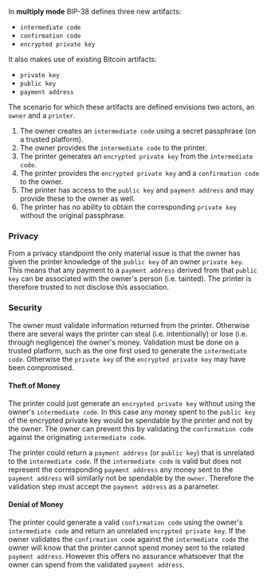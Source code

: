 In **multiply mode** BIP-38 defines three new artifacts:

* `intermediate code`
* `confirmation code`
* `encrypted private key`

It also makes use of existing Bitcoin artifacts:

* `private key`
* `public key`
* `payment address`

The scenario for which these artifacts are defined envisions two actors, an `owner` and a `printer`.

 1. The owner creates an `intermediate code` using a secret passphrase (on a trusted platform).
 2. The owner provides the `intermediate code` to the printer.
 3. The printer generates an `encrypted private key` from the `intermediate code`.
 5. The printer provides the `encrypted private key` and a `confirmation code` to the owner.
 6. The printer has access to the `public key` and `payment address` and may provide these to the owner as well.
 7. The printer has no ability to obtain the corresponding `private key` without the original passphrase.

### Privacy
From a privacy standpoint the only material issue is that the owner has given the printer knowledge of the `public key` of an owner `private key`. This means that any payment to a `payment address` derived from that `public key` can be associated with the owner's person (i.e. tainted). The printer is therefore trusted to not disclose this association.

### Security
The owner must validate information returned from the printer. Otherwise there are several ways the printer can steal (i.e. intentionally) or lose (i.e. through negligence) the owner's money. Validation must be done on a trusted platform, such as the one first used to generate the `intermediate code`. Otherwise the `private key` of the `encrypted private key` may have been compromised.

#### Theft of Money
The printer could just generate an `encrypted private key` without using the owner's `intermediate code`. In this case any money spent to the `public key` of the encrypted private key would be spendable by the printer and not by the owner. The owner can prevent this by validating the `confirmation code` against the originating `intermediate code`.

The printer could return a `payment address` (or `public key`) that is unrelated to the `intermediate code`. If the `intermediate code` is valid but does not represent the corresponding `payment address` any money sent to the `payment address` will similarly not be spendable by the `owner`. Therefore the validation step must accept the `payment address` as a parameter.

#### Denial of Money
The printer could generate a valid `confirmation code` using the owner's `intermediate code` and return an unrelated `encrypted private key`. If the owner validates the `confirmation code` against the `intermediate code` the owner will know that the printer cannot spend money sent to the related `payment address`. However this offers no assurance whatsoever that the owner can spend from the validated `payment address`.